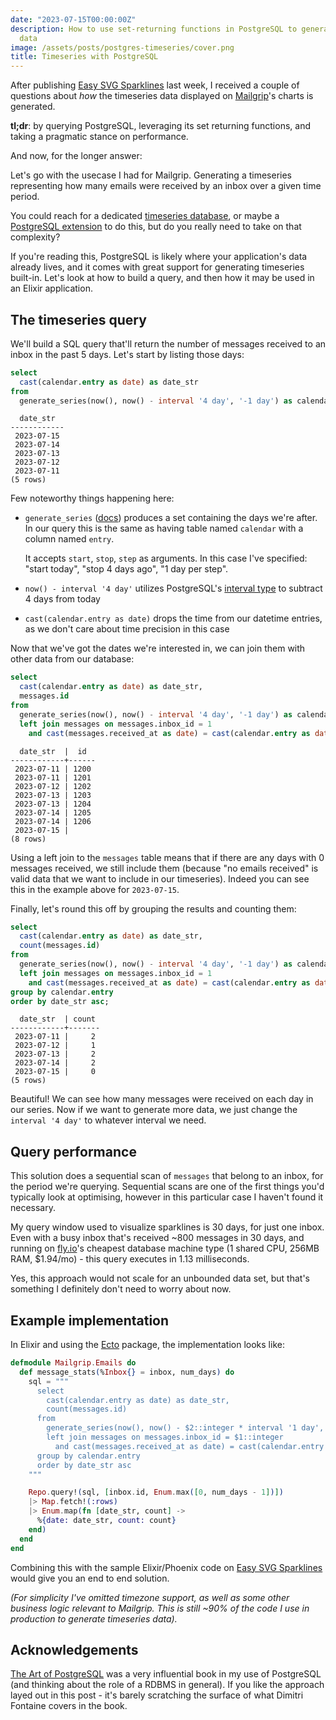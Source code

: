 ```yaml
---
date: "2023-07-15T00:00:00Z"
description: How to use set-returning functions in PostgreSQL to generate simple timeseries
  data
image: /assets/posts/postgres-timeseries/cover.png
title: Timeseries with PostgreSQL
---
```


After publishing [Easy SVG Sparklines](/posts/2023/07/08/easy-svg-sparklines/) last week, I received a couple of questions about _how_ the timeseries data displayed on [Mailgrip](https://mailgrip.io/)'s charts is generated.

**tl;dr**: by querying PostgreSQL, leveraging its set returning functions, and taking a pragmatic stance on performance.

And now, for the longer answer:

Let's go with the usecase I had for Mailgrip. Generating a timeseries representing how many emails were received by an inbox over a given time period.

You could reach for a dedicated [timeseries database](https://prometheus.io/), or maybe a [PostgreSQL extension](https://www.timescale.com/) to do this, but do you really need to take on that complexity?

If you're reading this, PostgreSQL is likely where your application's data already lives, and it comes with great support for generating timeseries built-in. Let's look at how to build a query, and then how it may be used in an Elixir application.

## The timeseries query

We'll build a SQL query that'll return the number of messages received to an inbox in the past 5 days. Let's start by listing those days:

```sql
select
  cast(calendar.entry as date) as date_str
from
  generate_series(now(), now() - interval '4 day', '-1 day') as calendar (entry);
```

```text
  date_str
------------
 2023-07-15
 2023-07-14
 2023-07-13
 2023-07-12
 2023-07-11
(5 rows)
```

Few noteworthy things happening here:

- `generate_series` ([docs](https://www.postgresql.org/docs/current/functions-srf.html)) produces a set containing the days we're after. In our query this is the same as having table named `calendar` with a column named `entry`.

  It accepts `start`, `stop`, `step` as arguments. In this case I've specified: "start today", "stop 4 days ago", "1 day per step".

- `now() - interval '4 day'` utilizes PostgreSQL's [interval type](https://www.postgresql.org/docs/current/datatype-datetime.html#DATATYPE-INTERVAL-INPUT) to subtract 4 days from today

- `cast(calendar.entry as date)` drops the time from our datetime entries, as we don't care about time precision in this case

Now that we've got the dates we're interested in, we can join them with other data from our database:

```sql
select
  cast(calendar.entry as date) as date_str,
  messages.id
from
  generate_series(now(), now() - interval '4 day', '-1 day') as calendar (entry)
  left join messages on messages.inbox_id = 1
    and cast(messages.received_at as date) = cast(calendar.entry as date);
```

```text
  date_str  |  id
------------+------
 2023-07-11 | 1200
 2023-07-11 | 1201
 2023-07-12 | 1202
 2023-07-13 | 1203
 2023-07-13 | 1204
 2023-07-14 | 1205
 2023-07-14 | 1206
 2023-07-15 |
(8 rows)
```

Using a left join to the `messages` table means that if there are any days with 0 messages received, we still include them (because "no emails received" is valid data that we want to include in our timeseries). Indeed you can see this in the example above for `2023-07-15`.

Finally, let's round this off by grouping the results and counting them:

```sql
select
  cast(calendar.entry as date) as date_str,
  count(messages.id)
from
  generate_series(now(), now() - interval '4 day', '-1 day') as calendar (entry)
  left join messages on messages.inbox_id = 1
    and cast(messages.received_at as date) = cast(calendar.entry as date)
group by calendar.entry
order by date_str asc;
```

```text
  date_str  | count
------------+-------
 2023-07-11 |     2
 2023-07-12 |     1
 2023-07-13 |     2
 2023-07-14 |     2
 2023-07-15 |     0
(5 rows)
```

Beautiful! We can see how many messages were received on each day in our series. Now if we want to generate more data, we just change the `interval '4 day'` to whatever interval we need.

## Query performance

This solution does a sequential scan of `messages` that belong to an inbox, for the period we're querying. Sequential scans are one of the first things you'd typically look at optimising, however in this particular case I haven't found it necessary.

My query window used to visualize sparklines is 30 days, for just one inbox. Even with a busy inbox that's received ~800 messages in 30 days, and running on [fly.io](https://fly.io/)'s cheapest database machine type (1 shared CPU, 256MB RAM, $1.94/mo) - this query executes in 1.13 milliseconds.

Yes, this approach would not scale for an unbounded data set, but that's something I definitely don't need to worry about now.

## Example implementation

In Elixir and using the [Ecto](https://hexdocs.pm/ecto/Ecto.html) package, the implementation looks like:

```elixir
defmodule Mailgrip.Emails do
  def message_stats(%Inbox{} = inbox, num_days) do
    sql = """
      select
        cast(calendar.entry as date) as date_str,
        count(messages.id)
      from
        generate_series(now(), now() - $2::integer * interval '1 day', '-1 day') as calendar (entry)
        left join messages on messages.inbox_id = $1::integer
          and cast(messages.received_at as date) = cast(calendar.entry as date)
      group by calendar.entry
      order by date_str asc
    """

    Repo.query!(sql, [inbox.id, Enum.max([0, num_days - 1])])
    |> Map.fetch!(:rows)
    |> Enum.map(fn [date_str, count] ->
      %{date: date_str, count: count}
    end)
  end
end
```

Combining this with the sample Elixir/Phoenix code on [Easy SVG Sparklines](/posts/2023/07/08/easy-svg-sparklines/) would give you an end to end solution.

_(For simplicity I've omitted timezone support, as well as some other business logic relevant to Mailgrip. This is still ~90% of the code I use in production to generate timeseries data)._

## Acknowledgements

[The Art of PostgreSQL](https://theartofpostgresql.com/) was a very influential book in my use of PostgreSQL (and thinking about the role of a RDBMS in general). If you like the approach layed out in this post - it's barely scratching the surface of what Dimitri Fontaine covers in the book.
